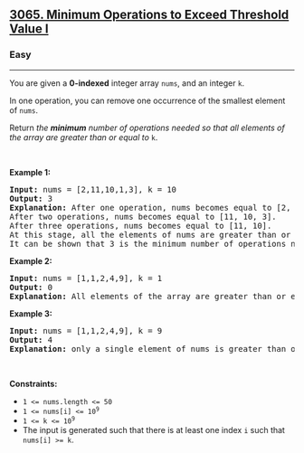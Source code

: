<h2><a href="https://leetcode.com/problems/minimum-operations-to-exceed-threshold-value-i/description/">3065. Minimum Operations to Exceed Threshold Value I</a></h2><h3>Easy</h3><hr><p>You are given a <strong>0-indexed</strong> integer array <code>nums</code>, and an integer <code>k</code>.</p>

<p>In one operation, you can remove one occurrence of the smallest element of <code>nums</code>.</p>

<p>Return <em>the <strong>minimum</strong> number of operations needed so that all elements of the array are greater than or equal to</em> <code>k</code>.</p>

<p>&nbsp;</p>
<p><strong class="example">Example 1:</strong></p>

<pre>
<strong>Input:</strong> nums = [2,11,10,1,3], k = 10
<strong>Output:</strong> 3
<strong>Explanation:</strong> After one operation, nums becomes equal to [2, 11, 10, 3].
After two operations, nums becomes equal to [11, 10, 3].
After three operations, nums becomes equal to [11, 10].
At this stage, all the elements of nums are greater than or equal to 10 so we can stop.
It can be shown that 3 is the minimum number of operations needed so that all elements of the array are greater than or equal to 10.
</pre>

<p><strong class="example">Example 2:</strong></p>

<pre>
<strong>Input:</strong> nums = [1,1,2,4,9], k = 1
<strong>Output:</strong> 0
<strong>Explanation:</strong> All elements of the array are greater than or equal to 1 so we do not need to apply any operations on nums.</pre>

<p><strong class="example">Example 3:</strong></p>

<pre>
<strong>Input:</strong> nums = [1,1,2,4,9], k = 9
<strong>Output:</strong> 4
<strong>Explanation:</strong> only a single element of nums is greater than or equal to 9 so we need to apply the operations 4 times on nums.
</pre>

<p>&nbsp;</p>
<p><strong>Constraints:</strong></p>

<ul>
	<li><code>1 &lt;= nums.length &lt;= 50</code></li>
	<li><code>1 &lt;= nums[i] &lt;= 10<sup>9</sup></code></li>
	<li><code>1 &lt;= k &lt;= 10<sup>9</sup></code></li>
	<li>The input is generated such that there is at least one index <code>i</code> such that <code>nums[i] &gt;= k</code>.</li>
</ul>
